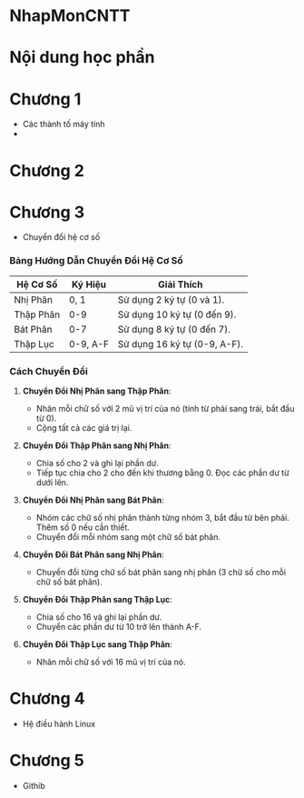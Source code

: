 # NhapMonCNTT

# Nội dung học phần  

# Chương 1
- Các thành tố máy tính
-
# Chương 2

# Chương 3
- Chuyển đổi hệ cơ số

### Bảng Hướng Dẫn Chuyển Đổi Hệ Cơ Số

| Hệ Cơ Số  | Ký Hiệu | Giải Thích                      |
|------------|---------|---------------------------------|
| Nhị Phân   | 0, 1    | Sử dụng 2 ký tự (0 và 1).      |
| Thập Phân  | 0-9     | Sử dụng 10 ký tự (0 đến 9).    |
| Bát Phân   | 0-7     | Sử dụng 8 ký tự (0 đến 7).      |
| Thập Lục   | 0-9, A-F| Sử dụng 16 ký tự (0-9, A-F).    |

### Cách Chuyển Đổi

1. **Chuyển Đổi Nhị Phân sang Thập Phân**:
   - Nhân mỗi chữ số với 2 mũ vị trí của nó (tính từ phải sang trái, bắt đầu từ 0).
   - Cộng tất cả các giá trị lại.

2. **Chuyển Đổi Thập Phân sang Nhị Phân**:
   - Chia số cho 2 và ghi lại phần dư.
   - Tiếp tục chia cho 2 cho đến khi thương bằng 0. Đọc các phần dư từ dưới lên.


3. **Chuyển Đổi Nhị Phân sang Bát Phân**:
   - Nhóm các chữ số nhị phân thành từng nhóm 3, bắt đầu từ bên phải. Thêm số 0 nếu cần thiết.
   - Chuyển đổi mỗi nhóm sang một chữ số bát phân.


4. **Chuyển Đổi Bát Phân sang Nhị Phân**:
   - Chuyển đổi từng chữ số bát phân sang nhị phân (3 chữ số cho mỗi chữ số bát phân).


5. **Chuyển Đổi Thập Phân sang Thập Lục**:
   - Chia số cho 16 và ghi lại phần dư.
   - Chuyển các phần dư từ 10 trở lên thành A-F.

6. **Chuyển Đổi Thập Lục sang Thập Phân**:
   - Nhân mỗi chữ số với 16 mũ vị trí của nó.

# Chương 4
- Hệ điều hành Linux
# Chương 5
- Githib
